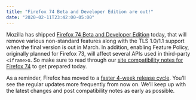 ```yaml
---
title: "Firefox 74 Beta and Developer Edition are out!"
date: "2020-02-11T23:42:00-05:00"
---
```

Mozilla has shipped [Firefox 74 Beta and Developer Edition](https://www.mozilla.org/firefox/channel/desktop/) today, that will remove various non-standard features along with the TLS 1.0/1.1 support when the final version is out in March. In addition, enabling Feature Policy, originally planned for Firefox 73, will affect several APIs used in third-party `<iframe>`s. So make sure to read through our [site compatibility notes for Firefox 74](https://www.fxsitecompat.dev/en-CA/versions/74/) to get prepared today.

As a reminder, Firefox has moved to a [faster 4-week release cycle](https://hacks.mozilla.org/2019/09/moving-firefox-to-a-faster-4-week-release-cycle/). You’ll see the regular updates more frequently from now on. We’ll keep up with the latest changes and post compatibility notes as early as possible.
